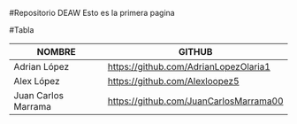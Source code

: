 #Repositorio DEAW
Esto es la primera pagina

#Tabla

| NOMBRE                 | GITHUB                   |
| ---------------------- | ------------------------ |
| Adrian López | https://github.com/AdrianLopezOlaria1 |
| Alex López | https://github.com/Alexloopez5 |
| Juan Carlos Marrama | https://github.com/JuanCarlosMarrama00 |

